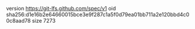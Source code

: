 version https://git-lfs.github.com/spec/v1
oid sha256:d1e16b2e64660015bce3e9f287c1a5f0d79ea01bb711a2e120bbd4c00c8aad78
size 7273
